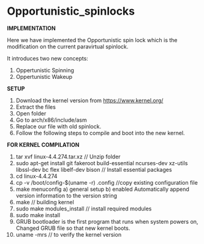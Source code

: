 # Opportunistic_spinlocks

**IMPLEMENTATION**

Here we have implemented the Opportunistic spin lock which is the modification on the current paravirtual spinlock. 

It introduces two new concepts:

1) Oppertunistic Spinning 
2) Oppertunistic Wakeup

**SETUP**

1) Download the kernel version from https://www.kernel.org/
2) Extract the files
3) Open folder
4) Go to arch/x86/include/asm
5) Replace our file with old spinlock.
6) Follow the following steps to compile and boot into the new kernel.

**FOR KERNEL COMPILATION**

1) tar xvf linux-4.4.274.tar.xz  // Unzip folder
2) sudo apt-get install git fakeroot build-essential ncurses-dev xz-utils libssl-dev bc flex libelf-dev bison   // Install essential packages
3) cd linux-4.4.274
4) cp -v /boot/config-$(uname -r) .config  //copy existing configuration file
5) make menuconfig 
  a) general setup
  b) enabled Automatically append version information to the version string
6) make  // building kernel
7) sudo make modules_install // install required modules
8) sudo make install
9) GRUB bootloader is the first program that runs when system powers on, Changed GRUB file so that new kernel boots.
10) uname -mrs  // to verify the kernel version
